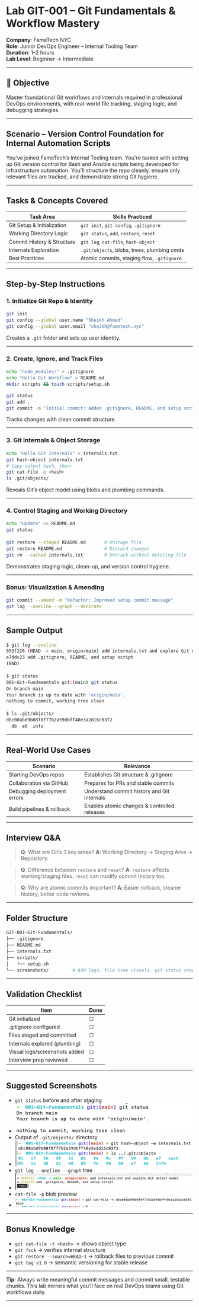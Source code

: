# Lab GIT-001 – Git Fundamentals & Workflow Mastery

**Company**: FameTech NYC  
**Role**: Junior DevOps Engineer – Internal Tooling Team  
**Duration**: 1–2 hours  
**Lab Level**: Beginner → Intermediate

---

## 🎯 Objective

Master foundational Git workflows and internals required in professional DevOps environments, with real-world file tracking, staging logic, and debugging strategies.

---

## Scenario – Version Control Foundation for Internal Automation Scripts

You’ve joined FameTech’s Internal Tooling team. You're tasked with setting up Git version control for Bash and Ansible scripts being developed for infrastructure automation. You'll structure the repo cleanly, ensure only relevant files are tracked, and demonstrate strong Git hygiene.

---

## Tasks & Concepts Covered

| Task Area                  | Skills Practiced                            |
| -------------------------- | ------------------------------------------- |
| Git Setup & Initialization | `git init`, `git config`, `.gitignore`      |
| Working Directory Logic    | `git status`, `add`, `restore`, `reset`     |
| Commit History & Structure | `git log`, `cat-file`, `hash-object`        |
| Internals Exploration      | `.git/objects`, blobs, trees, plumbing cmds |
| Best Practices             | Atomic commits, staging flow, `.gitignore`  |

---

## Step-by-Step Instructions

### 1. Initialize Git Repo & Identity

```bash
git init
git config --global user.name "Sheikh Ahmed"
git config --global user.email "sheikh@fametech.nyc"
```

Creates a `.git` folder and sets up user identity.

---

### 2. Create, Ignore, and Track Files

```bash
echo "node_modules/" > .gitignore
echo "Hello Git Workflow" > README.md
mkdir scripts && touch scripts/setup.sh
```

```bash
git status
git add .
git commit -m "Initial commit: Added .gitignore, README, and setup script"
```

Tracks changes with clean commit structure.

---

### 3. Git Internals & Object Storage

```bash
echo "Hello Git Internals" > internals.txt
git hash-object internals.txt
# Copy output hash, then:
git cat-file -p <hash>
ls .git/objects/
```

Reveals Git’s object model using blobs and plumbing commands.

---

### 4. Control Staging and Working Directory

```bash
echo "Update" >> README.md
git status

git restore --staged README.md       # Unstage file
git restore README.md                # Discard changes
git rm --cached internals.txt        # Untrack without deleting file
```

Demonstrates staging logic, clean-up, and version control hygiene.

---

### Bonus: Visualization & Amending

```bash
git commit --amend -m "Refactor: Improved setup commit message"
git log --oneline --graph --decorate
```

---

## Sample Output

```bash
$ git log --oneline
853f226 (HEAD -> main, origin/main) add internals.txt and explore Git object model
e7ddc23 add .gitignore, README, and setup script
(END)

$ git status
001-Git-Fundamentals git:(main) git status
On branch main
Your branch is up to date with 'origin/main'.
nothing to commit, working tree clean

$ ls .git/objects/
dbc00abd9b08f8f77b2a59dbff40e3a2d16c03f2
  db  e6  info
```

---

## Real-World Use Cases

| Scenario                    | Relevance                                    |
| --------------------------- | -------------------------------------------- |
| Starting DevOps repos       | Establishes Git structure & .gitignore       |
| Collaboration via GitHub    | Prepares for PRs and stable commits          |
| Debugging deployment errors | Understand commit history and Git internals  |
| Build pipelines & rollback  | Enables atomic changes & controlled releases |

---

## Interview Q\&A

> **Q**: What are Git’s 3 key areas?
> **A**: Working Directory → Staging Area → Repository.

> **Q**: Difference between `restore` and `reset`?
> **A**: `restore` affects working/staging files. `reset` can modify commit history too.

> **Q**: Why are atomic commits important?
> **A**: Easier rollback, cleaner history, better code reviews.

---

## Folder Structure

```bash
GIT-001-Git-Fundamentals/
├── .gitignore
├── README.md
├── internals.txt
├── scripts/
│   └── setup.sh
└── screenshots/         # Add logs, file tree visuals, git status snapshots
```

---

## Validation Checklist

| Item                          | Done |
| ----------------------------- | ---- |
| Git initialized               | ☐    |
| .gitignore configured         | ☐    |
| Files staged and committed    | ☐    |
| Internals explored (plumbing) | ☐    |
| Visual logs/screenshots added | ☐    |
| Interview prep reviewed       | ☐    |

---

## Suggested Screenshots

- `git status` before and after staging
- ![status](screenshots/git-status.png)
- Output of `.git/objects/` directory
- ![blob-directory](screenshots/object-directory.png)
- `git log --oneline --graph` tree
- ![logs](screenshots/logs.png)
- `cat-file -p` blob preview
- ![object-type](screenshots/object-type.png)

---

## Bonus Knowledge

- `git cat-file -t <hash>` → shows object type
- `git fsck` → verifies internal structure
- `git restore --source=HEAD~1` → rollback files to previous commit
- `git tag v1.0` → semantic versioning for stable release

---

**Tip**: Always write meaningful commit messages and commit small, testable chunks. This lab mirrors what you’ll face on real DevOps teams using Git workflows daily.

---

